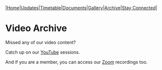 |[Home](https://dallam1.github.io/)|[Updates](https://dallam1.github.io/updates)|[Timetable](https://dallam1.github.io/timetable)|[Documents](https://dallam1.github.io/documents)|[Gallery](https://dallam1.github.io/gallery)|[Archive](https://dallam1.github.io/archive)|[Stay Connected](https://dallam1.github.io/stayconnected)|

# Video Archive

Missed any of our video content?

Catch up on our [YouTube](https://dallam1.github.io/youtube) sessions.

And if you are a member, you can access our [Zoom](https://jstrieb.github.io/link-lock/#eyJ2IjoiMC4wLjEiLCJlIjoieDV3bEdqaVozdWtBTWt2REZyMHNRbVNvUzZ4Mjltd1ZTWkd1Q0NmaGhkdGZ4dXByTnlreXlKM0IxcWp2ZUE9PSIsImkiOiJ2NXE0VTdaSTBTR00xK0diIn0=) recordings too.
